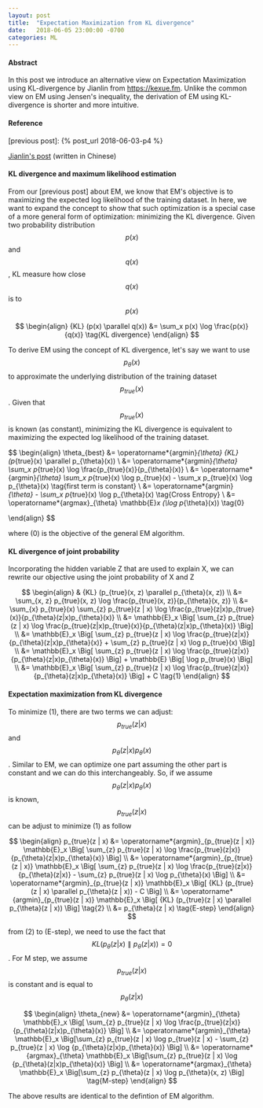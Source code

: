 ```yaml
---
layout: post
title:  "Expectation Maximization from KL divergence"
date:   2018-06-05 23:00:00 -0700
categories: ML
---
```


#### __Abstract__
In this post we introduce an alternative view on Expectation Maximization using KL-divergence by Jianlin from 
<https://kexue.fm>. Unlike the common view on EM using Jensen's inequality, the derivation of EM using KL-divergence 
is shorter and more intuitive. 

#### __Reference__
[Jianlin's post]: https://kexue.fm/archives/5239
[previous post]: {% post_url 2018-06-03-p4 %}

[Jianlin's post] (written in Chinese)

#### __KL divergence and maximum likelihood estimation__
From our [previous post] about EM, 
we know that EM's objective is to maximizing the expected log likelihood of the training dataset. 
In here, we want to expand the concept to show that 
such optimization is a special case of a more general form of optimization: minimizing the KL divergence.
Given two probability distribution $$p(x)$$ and $$q(x)$$, KL measure how close $$q(x)$$ is to $$p(x)$$

$$
\begin{align}
    {KL} (p(x) \parallel q(x)) &= \sum_x p(x) \log \frac{p(x)}{q(x)} \tag{KL divergence}
\end{align}
$$

To derive EM using the concept of KL divergence, 
let's say we want to use $$p_{\theta}(x)$$ to approximate the underlying distribution of the training dataset $$p_{true}(x)$$. 
Given that $$p_{true}(x)$$ is known (as constant), 
minimizing the KL divergence is equivalent to maximizing the expected log likelihood of the training dataset.

$$
\begin{align}
    \theta_{best} &= \operatorname*{argmin}_{\theta} {KL} (p_{true}(x) \parallel p_{\theta}(x)) \\
                  &= \operatorname*{argmin}_{\theta} \sum_x p_{true}(x) \log \frac{p_{true}(x)}{p_{\theta}(x)} \\
                  &= \operatorname*{argmin}_{\theta} \sum_x p_{true}(x) \log p_{true}(x) - \sum_x p_{true}(x) \log p_{\theta}(x) \tag{first term is constant} \\
                  &= \operatorname*{argmin}_{\theta} - \sum_x p_{true}(x) \log p_{\theta}(x) \tag{Cross Entropy} \\
                  &= \operatorname*{argmax}_{\theta} \mathbb{E}_x (\log p_{\theta}(x)) \tag{0}
                  
\end{align}
$$

where (0) is the objective of the general EM algorithm.

#### __KL divergence of joint probability__
Incorporating the hidden variable Z that are used to explain X, we can rewrite our objective using the joint probability of X and Z

$$
\begin{align}
    & {KL} (p_{true}(x, z) \parallel p_{\theta}(x, z)) \\
    &= \sum_{x, z} p_{true}(x, z) \log \frac{p_{true}(x, z)}{p_{\theta}(x, z)} \\
    &= \sum_{x} p_{true}(x) \sum_{z} p_{true}(z | x) \log \frac{p_{true}(z|x)p_{true}(x)}{p_{\theta}(z|x)p_{\theta}(x)} \\
    &= \mathbb{E}_x \Big[ \sum_{z} p_{true}(z | x) \log \frac{p_{true}(z|x)p_{true}(x)}{p_{\theta}(z|x)p_{\theta}(x)} \Big] \\
    &= \mathbb{E}_x \Big[ \sum_{z} p_{true}(z | x) \log \frac{p_{true}(z|x)}{p_{\theta}(z|x)p_{\theta}(x)} + \sum_{z} p_{true}(z | x) \log p_{true}(x) \Big] \\
    &= \mathbb{E}_x \Big[ \sum_{z} p_{true}(z | x) \log \frac{p_{true}(z|x)}{p_{\theta}(z|x)p_{\theta}(x)} \Big] + \mathbb{E} \Big[ \log p_{true}(x) \Big] \\
    &= \mathbb{E}_x \Big[ \sum_{z} p_{true}(z | x) \log \frac{p_{true}(z|x)}{p_{\theta}(z|x)p_{\theta}(x)} \Big] + C \tag{1}
\end{align}
$$

#### __Expectation maximization from KL divergence__

To minimize (1), there are two terms we can adjust: $$p_{true}(z | x)$$ and $$p_{\theta}(z|x)p_{\theta}(x)$$. 
Similar to EM, we can optimize one part assuming the other part is constant and we can do this interchangeably.
So, if we assume $$p_{\theta}(z|x)p_{\theta}(x)$$ is known, $$p_{true}(z | x)$$ can be adjust to minimize (1) as follow

$$
\begin{align}
    p_{true}(z | x) &= \operatorname*{argmin}_{p_{true}(z | x)} \mathbb{E}_x \Big[ \sum_{z} p_{true}(z | x) \log \frac{p_{true}(z|x)}{p_{\theta}(z|x)p_{\theta}(x)} \Big] \\
                    &= \operatorname*{argmin}_{p_{true}(z | x)} \mathbb{E}_x \Big[ \sum_{z} p_{true}(z | x) \log \frac{p_{true}(z|x)}{p_{\theta}(z|x)} - \sum_{z} p_{true}(z | x) \log p_{\theta}(x) \Big] \\
                    &= \operatorname*{argmin}_{p_{true}(z | x)} \mathbb{E}_x \Big[ {KL} (p_{true}(z | x) \parallel p_{\theta}(z | x)) - C \Big] \\
                    &= \operatorname*{argmin}_{p_{true}(z | x)} \mathbb{E}_x \Big[ {KL} (p_{true}(z | x) \parallel p_{\theta}(z | x)) \Big] \tag{2} \\
                    &=  p_{\theta}(z | x) \tag{E-step}
\end{align}
$$

from (2) to (E-step), we need to use the fact that $${KL}(p_{\theta}(z \vert x) \parallel p_{\theta}(z \vert x)) = 0$$.
For M step, we assume $$p_{true}(z \vert x)$$ is constant and is equal to $$p_{\theta}(z \vert x)$$

$$
\begin{align}
    \theta_{new} &= \operatorname*{argmin}_{\theta} \mathbb{E}_x \Big[ \sum_{z} p_{true}(z | x) \log \frac{p_{true}(z|x)}{p_{\theta}(z|x)p_{\theta}(x)} \Big] \\
                 &= \operatorname*{argmin}_{\theta} \mathbb{E}_x \Big[\sum_{z} p_{true}(z | x) \log p_{true}(z | x) - \sum_{z} p_{true}(z | x) \log {p_{\theta}(z|x)p_{\theta}(x)} \Big] \\
                 &= \operatorname*{argmax}_{\theta} \mathbb{E}_x \Big[\sum_{z} p_{true}(z | x) \log {p_{\theta}(z|x)p_{\theta}(x)} \Big] \\
                 &= \operatorname*{argmax}_{\theta} \mathbb{E}_x \Big[\sum_{z} p_{\theta}(z | x) \log p_{\theta}(x, z) \Big] \tag{M-step}
\end{align}
$$

The above results are identical to the defintion of EM algorithm.




































